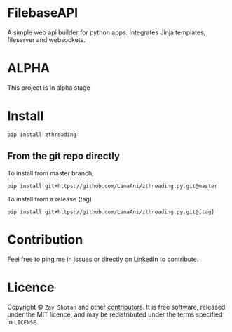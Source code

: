 # FilebaseAPI

A simple web api builder for python apps. Integrates Jinja templates, fileserver and websockets.

# ALPHA

This project is in alpha stage

# Install

```shell
pip install zthreading
```

## From the git repo directly

To install from master branch,

```shell
pip install git+https://github.com/LamaAni/zthreading.py.git@master
```

To install from a release (tag)

```shell
pip install git+https://github.com/LamaAni/zthreading.py.git@[tag]
```

# Contribution

Feel free to ping me in issues or directly on LinkedIn to contribute.

# Licence

Copyright ©
`Zav Shotan` and other [contributors](https://github.com/LamaAni/postgres-xl-helm/graphs/contributors).
It is free software, released under the MIT licence, and may be redistributed under the terms specified in `LICENSE`.

